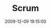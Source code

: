 ---
layout: event
title:  "Scrum"
date:   2009-12-09 19:15:00
tags: events
speakers:
 - unknown
location: uni-ka-hs101
---
